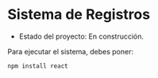 <h1> Sistema de Registros</h1>

- Estado del proyecto: En construcción.

Para ejecutar el sistema, debes poner:

```npm install react```

